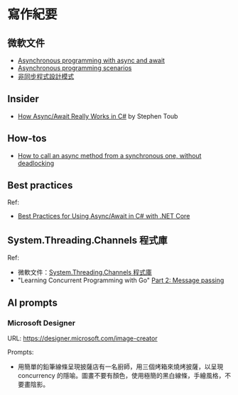 # 寫作紀要

## 微軟文件

- [Asynchronous programming with async and await](https://learn.microsoft.com/en-us/dotnet/csharp/asynchronous-programming/)
- [Asynchronous programming scenarios](https://learn.microsoft.com/en-us/dotnet/csharp/asynchronous-programming/async-scenarios)
- [非同步程式設計模式](https://learn.microsoft.com/zh-tw/dotnet/standard/asynchronous-programming-patterns/)

## Insider

- [How Async/Await Really Works in C#](https://devblogs.microsoft.com/dotnet/how-async-await-really-works/) by Stephen Toub

## How-tos

- [How to call an async method from a synchronous one, without deadlocking](https://grantwinney.com/call-an-async-method-from-a-synchronous-one/)

## Best practices

Ref:

- [Best Practices for Using Async/Await in C# with .NET Core](https://blog.stackademic.com/best-practices-for-using-async-await-in-c-with-net-core-b067ea3fa9d3)

## System.Threading.Channels 程式庫

Ref:

- 微軟文件：[System.Threading.Channels 程式庫](https://learn.microsoft.com/zh-tw/dotnet/core/extensions/channels)
- "Learning Concurrent Programming with Go" [Part 2: Message passing](https://livebook.manning.com/book/learn-concurrent-programming-with-go/chapter-7/)

## AI prompts

### Microsoft Designer

URL: https://designer.microsoft.com/image-creator

Prompts:

- 用簡單的鉛筆線條呈現披薩店有一名廚師，用三個烤箱來燒烤披薩，以呈現 concurrency 的隱喻。圖畫不要有顏色，使用極簡的黑白線條，手繪風格，不要畫陰影。
